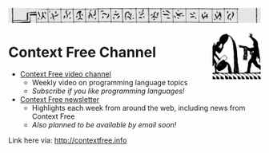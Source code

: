 ![](gulliver.jpg)

<img style="float: right; height: 96px" align="right" height="96" src="apprentice.jpg">

# Context Free Channel

- [Context Free video channel](https://www.youtube.com/channel/UCS4FAVeYW_IaZqAbqhlvxlA)
  - Weekly video on programming language topics
  - *Subscribe if you like programming languages!*
- [Context Free newsletter](https://github.com/contextfreecode/channel/issues)
  - Highlights each week from around the web, including news from Context Free
  - *Also planned to be available by email soon!*

Link here via: http://contextfree.info
